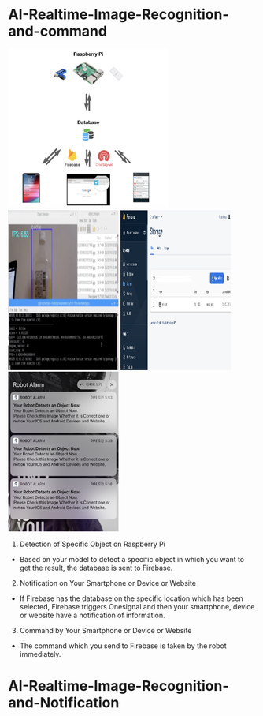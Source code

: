 # AI-Realtime-Image-Recognition-and-command


<img src="./git/0.png" width="324" height="324">


<img src="./git/1.png" width="224" height="324">
<img src="./git/2.png" width="224" height="324">
<img src="./git/3.png" width="224" height="324">

1. Detection of Specific Object on Raspberry Pi
- Based on your model to detect a specific object in which you want to get the result, the database is sent to Firebase.


2. Notification on Your Smartphone or Device or Website
- If Firebase has the database on the specific location which has been selected, Firebase triggers Onesignal and then your smartphone, device or website have a notification of information.

3. Command by Your Smartphone or Device or Website
- The command which you send to Firebase is taken by the robot immediately.


# AI-Realtime-Image-Recognition-and-Notification
